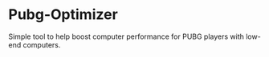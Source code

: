 # Pubg-Optimizer
Simple tool to help boost computer performance for PUBG players with low-end computers.
